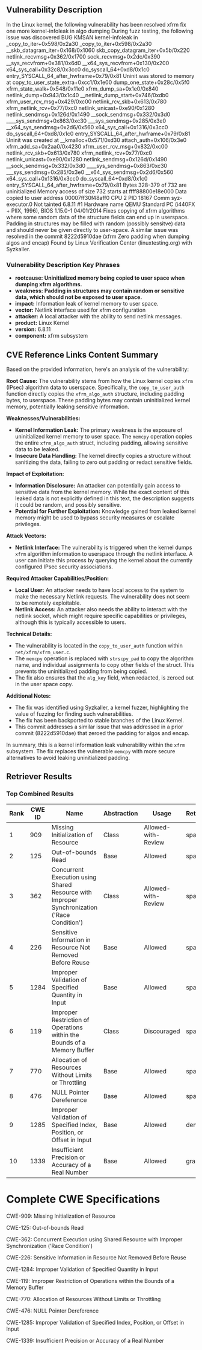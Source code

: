 ## Vulnerability Description
In the Linux kernel, the following vulnerability has been resolved xfrm fix one more kernel-infoleak in algo dumping During fuzz testing, the following issue was discovered BUG KMSAN kernel-infoleak in _copy_to_iter+0x598/0x2a30 _copy_to_iter+0x598/0x2a30 __skb_datagram_iter+0x168/0x1060 skb_copy_datagram_iter+0x5b/0x220 netlink_recvmsg+0x362/0x1700 sock_recvmsg+0x2dc/0x390 __sys_recvfrom+0x381/0x6d0 __x64_sys_recvfrom+0x130/0x200 x64_sys_call+0x32c8/0x3cc0 do_syscall_64+0xd8/0x1c0 entry_SYSCALL_64_after_hwframe+0x79/0x81 Uninit was stored to memory at copy_to_user_state_extra+0xcc1/0x1e00 dump_one_state+0x28c/0x5f0 xfrm_state_walk+0x548/0x11e0 xfrm_dump_sa+0x1e0/0x840 netlink_dump+0x943/0x1c40 __netlink_dump_start+0x746/0xdb0 xfrm_user_rcv_msg+0x429/0xc00 netlink_rcv_skb+0x613/0x780 xfrm_netlink_rcv+0x77/0xc0 netlink_unicast+0xe90/0x1280 netlink_sendmsg+0x126d/0x1490 __sock_sendmsg+0x332/0x3d0 ____sys_sendmsg+0x863/0xc30 ___sys_sendmsg+0x285/0x3e0 __x64_sys_sendmsg+0x2d6/0x560 x64_sys_call+0x1316/0x3cc0 do_syscall_64+0xd8/0x1c0 entry_SYSCALL_64_after_hwframe+0x79/0x81 Uninit was created at __kmalloc+0x571/0xd30 attach_auth+0x106/0x3e0 xfrm_add_sa+0x2aa0/0x4230 xfrm_user_rcv_msg+0x832/0xc00 netlink_rcv_skb+0x613/0x780 xfrm_netlink_rcv+0x77/0xc0 netlink_unicast+0xe90/0x1280 netlink_sendmsg+0x126d/0x1490 __sock_sendmsg+0x332/0x3d0 ____sys_sendmsg+0x863/0xc30 ___sys_sendmsg+0x285/0x3e0 __x64_sys_sendmsg+0x2d6/0x560 x64_sys_call+0x1316/0x3cc0 do_syscall_64+0xd8/0x1c0 entry_SYSCALL_64_after_hwframe+0x79/0x81 Bytes 328-379 of 732 are uninitialized Memory access of size 732 starts at ffff88800e18e000 Data copied to user address 00007ff30f48aff0 CPU 2 PID 18167 Comm syz-executor.0 Not tainted 6.8.11 #1 Hardware name QEMU Standard PC (i440FX + PIIX, 1996), BIOS 1.15.0-1 04/01/2014 Fixes copying of xfrm algorithms where some random data of the structure fields can end up in userspace. Padding in structures may be filled with random (possibly sensitve) data and should never be given directly to user-space. A similar issue was resolved in the commit 8222d5910dae (xfrm Zero padding when dumping algos and encap) Found by Linux Verification Center (linuxtesting.org) with Syzkaller.

### Vulnerability Description Key Phrases
- **rootcause:** **Uninitialized memory being copied to user space when dumping xfrm algorithms.**
- **weakness:** **Padding in structures may contain random or sensitive data, which should not be exposed to user space.**
- **impact:** Information leak of kernel memory to user space.
- **vector:** Netlink interface used for xfrm configuration
- **attacker:** A local attacker with the ability to send netlink messages.
- **product:** Linux Kernel
- **version:** 6.8.11
- **component:** xfrm subsystem

## CVE Reference Links Content Summary
Based on the provided information, here's an analysis of the vulnerability:

**Root Cause:**
The vulnerability stems from how the Linux kernel copies `xfrm` (IPsec) algorithm data to userspace. Specifically, the `copy_to_user_auth` function directly copies the `xfrm_algo_auth` structure, including padding bytes, to userspace. These padding bytes may contain uninitialized kernel memory, potentially leaking sensitive information.

**Weaknesses/Vulnerabilities:**
- **Kernel Information Leak:** The primary weakness is the exposure of uninitialized kernel memory to user space. The `memcpy` operation copies the entire `xfrm_algo_auth` struct, including padding, allowing sensitive data to be leaked.
- **Insecure Data Handling:** The kernel directly copies a structure without sanitizing the data, failing to zero out padding or redact sensitive fields.

**Impact of Exploitation:**
- **Information Disclosure:** An attacker can potentially gain access to sensitive data from the kernel memory. While the exact content of this leaked data is not explicitly defined in this text, the description suggests it could be random, and possibly sensitive.
- **Potential for Further Exploitation:**  Knowledge gained from leaked kernel memory might be used to bypass security measures or escalate privileges.

**Attack Vectors:**
- **Netlink Interface:** The vulnerability is triggered when the kernel dumps `xfrm` algorithm information to userspace through the netlink interface. A user can initiate this process by querying the kernel about the currently configured IPsec security associations.

**Required Attacker Capabilities/Position:**
- **Local User:** An attacker needs to have local access to the system to make the necessary Netlink requests. The vulnerability does not seem to be remotely exploitable.
- **Netlink Access:** An attacker also needs the ability to interact with the netlink socket, which might require specific capabilities or privileges, although this is typically accessible to users.

**Technical Details:**
- The vulnerability is located in the `copy_to_user_auth` function within `net/xfrm/xfrm_user.c`.
- The `memcpy` operation is replaced with `strscpy_pad` to copy the algorithm name, and individual assignments to copy other fields of the struct. This prevents the uninitialized padding from being copied.
- The fix also ensures that the `alg_key` field, when redacted, is zeroed out in the user space copy.

**Additional Notes:**
- The fix was identified using Syzkaller, a kernel fuzzer, highlighting the value of fuzzing for finding such vulnerabilities.
- The fix has been backported to stable branches of the Linux Kernel.
- This commit addresses a similar issue that was addressed in a prior commit (8222d5910dae) that zeroed the padding for algos and encap.

In summary, this is a kernel information leak vulnerability within the `xfrm` subsystem. The fix replaces the vulnerable `memcpy` with more secure alternatives to avoid leaking uninitialized padding.

## Retriever Results

### Top Combined Results

| Rank | CWE ID | Name | Abstraction | Usage  | Retrievers | Individual Scores |
|------|--------|------|-------------|-------|------------|-------------------|
| 1 | 909 | Missing Initialization of Resource | Class | Allowed-with-Review | sparse | 0.714 |
| 2 | 125 | Out-of-bounds Read | Base | Allowed | sparse | 0.655 |
| 3 | 362 | Concurrent Execution using Shared Resource with Improper Synchronization ('Race Condition') | Class | Allowed-with-Review | sparse | 0.630 |
| 4 | 226 | Sensitive Information in Resource Not Removed Before Reuse | Base | Allowed | sparse | 0.614 |
| 5 | 1284 | Improper Validation of Specified Quantity in Input | Base | Allowed | sparse | 0.609 |
| 6 | 119 | Improper Restriction of Operations within the Bounds of a Memory Buffer | Class | Discouraged | sparse | 0.606 |
| 7 | 770 | Allocation of Resources Without Limits or Throttling | Base | Allowed | sparse | 0.605 |
| 8 | 476 | NULL Pointer Dereference | Base | Allowed | sparse | 0.596 |
| 9 | 1285 | Improper Validation of Specified Index, Position, or Offset in Input | Base | Allowed | dense | 0.627 |
| 10 | 1339 | Insufficient Precision or Accuracy of a Real Number | Base | Allowed | graph | 0.002 |



# Complete CWE Specifications

CWE-909: Missing Initialization of Resource

CWE-125: Out-of-bounds Read

CWE-362: Concurrent Execution using Shared Resource with Improper Synchronization ('Race Condition')

CWE-226: Sensitive Information in Resource Not Removed Before Reuse

CWE-1284: Improper Validation of Specified Quantity in Input

CWE-119: Improper Restriction of Operations within the Bounds of a Memory Buffer

CWE-770: Allocation of Resources Without Limits or Throttling

CWE-476: NULL Pointer Dereference

CWE-1285: Improper Validation of Specified Index, Position, or Offset in Input

CWE-1339: Insufficient Precision or Accuracy of a Real Number